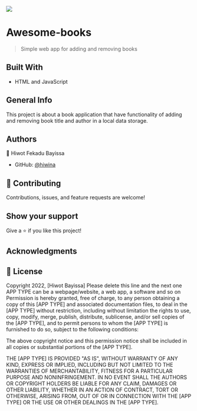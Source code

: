 ![](https://img.shields.io/badge/Microverse-blueviolet)

# Awesome-books

> Simple web app for adding and removing books

## Built With

- HTML and JavaScript

## General Info

This project is about a book application that have functionality of adding and removing book title and author in a local data storage.
## Authors

👤 Hiwot Fekadu Bayissa

- GitHub: [@hiwina](https://github.com/hiwina)

## 🤝 Contributing

Contributions, issues, and feature requests are welcome!

## Show your support

Give a ⭐️ if you like this project!

## Acknowledgments

## 📝 License

Copyright 2022, [Hiwot Bayissa]
Please delete this line and the next one
APP TYPE can be a webpage/website, a web app, a software and so on
Permission is hereby granted, free of charge, to any person obtaining a copy of this [APP TYPE] and associated documentation files, to deal in the [APP TYPE] without restriction, including without limitation the rights to use, copy, modify, merge, publish, distribute, sublicense, and/or sell copies of the [APP TYPE], and to permit persons to whom the [APP TYPE] is furnished to do so, subject to the following conditions:

The above copyright notice and this permission notice shall be included in all copies or substantial portions of the [APP TYPE].

THE [APP TYPE] IS PROVIDED "AS IS", WITHOUT WARRANTY OF ANY KIND, EXPRESS OR IMPLIED, INCLUDING BUT NOT LIMITED TO THE WARRANTIES OF MERCHANTABILITY, FITNESS FOR A PARTICULAR PURPOSE AND NONINFRINGEMENT. IN NO EVENT SHALL THE AUTHORS OR COPYRIGHT HOLDERS BE LIABLE FOR ANY CLAIM, DAMAGES OR OTHER LIABILITY, WHETHER IN AN ACTION OF CONTRACT, TORT OR OTHERWISE, ARISING FROM, OUT OF OR IN CONNECTION WITH THE [APP TYPE] OR THE USE OR OTHER DEALINGS IN THE [APP TYPE].